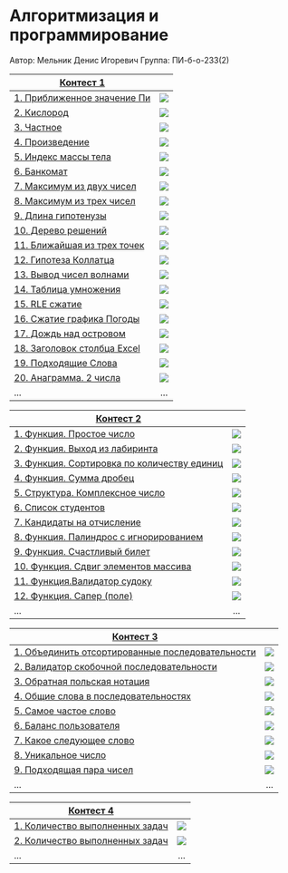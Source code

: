 # Алгоритмизация и программирование

Автор: Мельник Денис Игоревич
Группа: ПИ-б-о-233(2)

|[Контест 1](https://contest.yandex.ru/contest/52142/problems/) |  |
| --- | :-: |
| [1. Приближенное значение Пи](./contest_01/01/main.cpp) | ![](./img/cpp.png) |
| [2. Кислород](./contest_01/02/main.go) |  ![](./img/go.png) |
| [3. Частное](./contest_01/03/main.cpp) | ![](./img/cpp.png) |
| [4. Произведение](./contest_01/03/main.cpp) | ![](./img/go.png) |
| [5. Индекс массы тела](./contest_01/03/main.cpp) | ![](./img/cpp.png) |
| [6. Банкомат](./contest_01/01/main.cpp) | ![](./img/go.png) |
| [7. Максимум из двух чисел](./contest_01/02/main.go) |  ![](./img/cpp.png) |
| [8. Максимум из трех чисел](./contest_01/03/main.cpp) | ![](./img/go.png) |
| [9. Длина гипотенузы](./contest_01/03/main.cpp) | ![](./img/cpp.png) |
| [10. Дерево решений](./contest_01/03/main.cpp) | ![](./img/go.png) |
| [11. Ближайшая из трех точек](./contest_01/01/main.cpp) | ![](./img/cpp.png) |
| [12. Гипотеза Коллатца](./contest_01/02/main.go) |  ![](./img/go.png) |
| [13. Вывод чисел волнами](./contest_01/03/main.cpp) | ![](./img/cpp.png) |
| [14. Таблица умножения](./contest_01/03/main.cpp) | ![](./img/go.png) |
| [15. RLE сжатие](./contest_01/03/main.cpp) | ![](./img/cpp.png) |
| [16. Сжатие графика Погоды](./contest_01/01/main.cpp) | ![](./img/go.png) |
| [17. Дождь над островом](./contest_01/02/main.go) |  ![](./img/go.png) |
| [18. Заголовок столбца Excel](./contest_01/03/main.cpp) | ![](./img/go.png) |
| [19. Подходящие Слова](./contest_01/03/main.cpp) | ![](./img/go.png) |
| [20. Анаграмма. 2 числа](./contest_01/03/main.cpp) | ![](./img/cpp.png) |
| ... | ... |

|[Контест 2](https://contest.yandex.ru/contest/52676/problems/) |  |
| --- | :-: |
| [1. Функция. Простое число](./contest_02/01/main.cpp) | ![](./img/go.png) |
| [2. Функция. Выход из лабиринта](./contest_02/02/main.go) |  ![](./img/go.png) |
| [3. Функция. Сортировка по количеству единиц](./contest_02/03/main.cpp) | ![](./img/go.png) |
| [4. Функция. Сумма дробец](./contest_02/03/main.cpp) | ![](./img/go.png) |
| [5. Структура. Комплексное число](./contest_02/03/main.cpp) | ![](./img/go.png) |
| [6. Список студентов](./contest_02/03/main.cpp) | ![](./img/go.png) |
| [7. Кандидаты на отчисление](./contest_02/01/main.cpp) | ![](./img/go.png) |
| [8. Функция. Палиндрос с игнорированием](./contest_02/02/main.go) |  ![](./img/go.png) |
| [9. Функция. Счастливый билет](./contest_02/03/main.cpp) | ![](./img/go.png) |
| [10. Функция. Сдвиг элементов массива](./contest_02/03/main.cpp) | ![](./img/go.png) |
| [11. Функция.Валидатор судоку](./contest_02/03/main.cpp) | ![](./img/go.png) |
| [12. Функция. Сапер (поле)](./contest_02/03/main.cpp) | ![](./img/go.png) |
| ... | ... |

|[Контест 3](https://contest.yandex.ru/contest/52676/problems/) |  |
| --- | :-: |
| [1. Объединить отсортированные последовательности](./contest_02/01/main.cpp) | ![](./img/go.png) |
| [2. Валидатор скобочной последовательности](./contest_02/02/main.go) |  ![](./img/go.png) |
| [3. Обратная польская нотация](./contest_02/03/main.cpp) | ![](./img/go.png) |
| [4. Общие слова в последовательностях](./contest_02/03/main.cpp) | ![](./img/go.png) |
| [5. Самое частое слово](./contest_02/03/main.cpp) | ![](./img/go.png) |
| [6. Баланс пользователя](./contest_02/03/main.cpp) | ![](./img/go.png) |
| [7. Какое следующее слово](./contest_02/01/main.cpp) | ![](./img/go.png) |
| [8. Уникальное число](./contest_02/02/main.go) |  ![](./img/go.png) |
| [9. Подходящая пара чисел](./contest_02/03/main.cpp) | ![](./img/go.png) |
| ... | ... |

|[Контест 4](https://contest.yandex.ru/contest/52676/problems/) |  |
| --- | :-: |
| [1. Количество выполненных задач](./contest_02/01/main.cpp) | ![](./img/go.png) |
| [2. Количество выполненных задач](./contest_02/02/main.go) |  ![](./img/go.png) |
| ... | ... |

